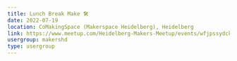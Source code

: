 ```yaml
---
title: Lunch Break Make 🛠️
date: 2022-07-19
location: CoMakingSpace (Makerspace Heidelberg), Heidelberg
link: https://www.meetup.com/Heidelberg-Makers-Meetup/events/wfjpssydckbzb/
usergroup: makershd
type: usergroup
---
```

